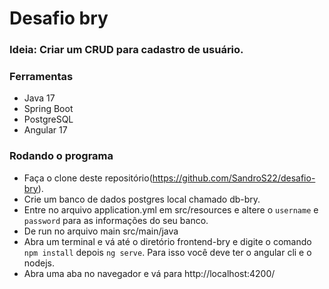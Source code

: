 # Desafio bry

### Ideia: Criar um CRUD para cadastro de usuário.

### Ferramentas
* Java 17
* Spring Boot
* PostgreSQL
* Angular 17

### Rodando o programa
* Faça o clone deste repositório(https://github.com/SandroS22/desafio-bry).
* Crie um banco de dados postgres local chamado db-bry.
* Entre no arquivo application.yml em src/resources e altere o `username` e `password` para as informações do seu banco.
* De run no arquivo main src/main/java
* Abra um terminal e vá até o diretório frontend-bry e digite o comando `npm install` depois `ng serve`. Para isso você deve ter o angular cli e o nodejs.
* Abra uma aba no navegador e vá para http://localhost:4200/